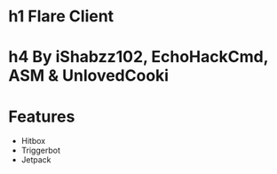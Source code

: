 # h1 Flare Client
# h4 By iShabzz102, EchoHackCmd, ASM & UnlovedCooki

# Features
    
+ Hitbox
+ Triggerbot
+ Jetpack
